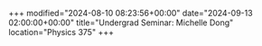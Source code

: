 +++
modified="2024-08-10 08:23:56+00:00"
date="2024-09-13 02:00:00+00:00"
title="Undergrad Seminar: Michelle Dong"
location="Physics 375"
+++



